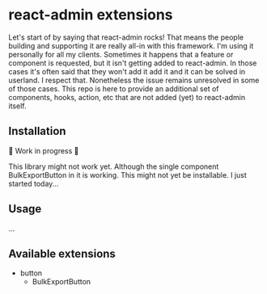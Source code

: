 # react-admin extensions

Let's start of by saying that react-admin rocks! That means the people building and supporting it are really all-in with this framework. I'm using it personally for all my clients. Sometimes it happens that a feature or component is requested, but it isn't getting added to react-admin. In those cases it's often said that they won't add it add it and it can be solved in userland. I respect that. Nonetheless the issue remains unresolved in some of those cases. This repo is here to provide an additional set of components, hooks, action, etc that are not added (yet) to react-admin itself.

## Installation

🚧 Work in progress 🚧

This library might not work yet. Although the single component BulkExportButton in it is working. This might not yet be installable. I just started today...

## Usage

...

## Available extensions

- button
  - BulkExportButton

